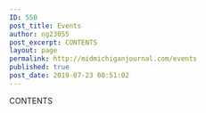 ```yaml
---
ID: 550
post_title: Events
author: ng23055
post_excerpt: CONTENTS
layout: page
permalink: http://midmichiganjournal.com/events
published: true
post_date: 2019-07-23 00:51:02
---
```

CONTENTS